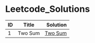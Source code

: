 # Leetcode_Solutions


| ID            | Title        | Solution  |
| ------------- |:-------------:| -----:|
| 1             |	Two Sum       | [Two Sum](https://github.com/devmins-code/Leetcode_Solutions/blob/master/Array/0001_Two_Sum.py)|

